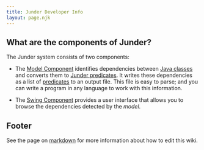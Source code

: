 ```yaml
---
title: Junder Developer Info
layout: page.njk
---
```


## What are the components of Junder?

The Junder system consists of two components:

  * The [Model Component](/model) identifies dependencies between [Java classes](https://en.wikipedia.org/wiki/Java_class_file) and converts them to [Junder predicates](predicates).  It writes these dependencies as a list of [predicates](/predicates) to an output file.  This file is easy to parse; and you can write a program in any language to work with this information.

  * The [Swing Component](/swing) provides a user interface that allows you to browse the dependencies detected by the _model_.

    
## Footer
See the page on [markdown](Markdown) for more information about how to edit this wiki.
